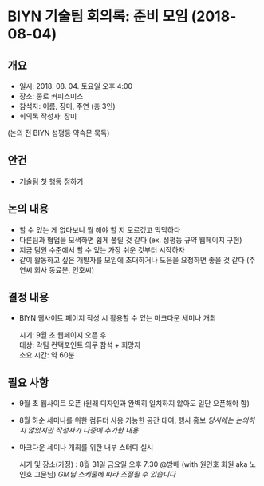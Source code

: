 # BIYN 기술팀 회의록: 준비 모임 (2018-08-04)

## 개요
- 일시: 2018. 08. 04. 토요일 오후 4:00
- 장소: 종로 커피스미스
- 참석자: 이름, 장미, 주연 (총 3인)
- 회의록 작성자: 장미

(논의 전 BIYN 성평등 약속문 묵독)

## 안건
- 기술팀 첫 행동 정하기

## 논의 내용
- 할 수 있는 게 없다보니 뭘 해야 할 지 모르겠고 막막하다
- 다른팀과 협업을 모색하면 쉽게 풀릴 것 같다 (ex. 성평등 규약 웹페이지 구현)
- 지금 팀원 수준에서 할 수 있는 가장 쉬운 것부터 시작하자
- 같이 활동하고 싶은 개발자를 모임에 초대하거나 도움을 요청하면 좋을 것 같다 (주연씨 회사 동료분, 인호씨)

## 결정 내용
- BIYN 웹사이트 페이지 작성 시 활용할 수 있는 마크다운 세미나 개최

  시기: 9월 초 웹페이지 오픈 후  
  대상: 각팀 컨택포인트 의무 참석 + 희망자  
  소요 시간: 약 60분

## 필요 사항
- 9월 초 웹사이트 오픈 (원래 디자인과 완벽히 일치하지 않아도 일단 오픈해야 함)
- 8월 하순 세미나를 위한 컴퓨터 사용 가능한 공간 대여, 행사 홍보 *당시에는 논의하지 않았지만 작성자가 나중에 추가한 내용*
- 마크다운 세미나 개최를 위한 내부 스터디 실시

  시기 및 장소(가정) : 8월 31일 금요일 오후 7:30 @방배 (with 원인호 회원 aka 노인호 고문님) 
  *GM님 스케줄에 따라 조절될 수 있습니다*
